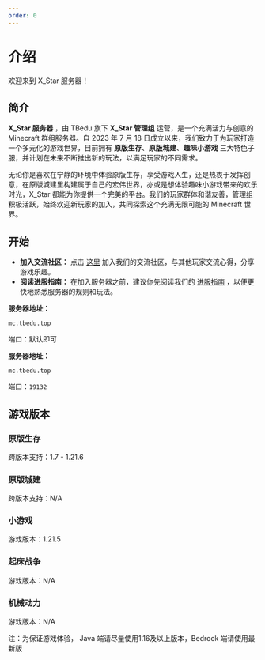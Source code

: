 ```yaml
---
order: 0
---
```


# 介绍

欢迎来到 X_Star 服务器！

## 简介
**X_Star 服务器** ，由 TBedu 旗下 **X_Star 管理组** 运营，是一个充满活力与创意的 Minecraft 群组服务器。自 2023 年 7 月 18 日成立以来，我们致力于为玩家打造一个多元化的游戏世界，目前拥有 **原版生存**、**原版城建**、**趣味小游戏** 三大特色子服，并计划在未来不断推出新的玩法，以满足玩家的不同需求。  

无论你是喜欢在宁静的环境中体验原版生存，享受游戏人生，还是热衷于发挥创意，在原版城建里构建属于自己的宏伟世界，亦或是想体验趣味小游戏带来的欢乐时光，X_Star 都能为你提供一个完美的平台。我们的玩家群体和谐友善，管理组积极活跃，始终欢迎新玩家的加入，共同探索这个充满无限可能的 Minecraft 世界。

## 开始

- **加入交流社区：** 点击 [这里](../group/) 加入我们的交流社区，与其他玩家交流心得，分享游戏乐趣。
- **阅读进服指南：** 在加入服务器之前，建议你先阅读我们的 [进服指南](../tech/guide/) ，以便更快地熟悉服务器的规则和玩法。

<Badge type="tip" text="Java" /> **服务器地址：**  
```text
mc.tbedu.top
```
端口：默认即可

<Badge type="tip" text="Bedrock" /> **服务器地址：**  
```text
mc.tbedu.top
```
端口：`19132`

## 游戏版本

### 原版生存 <Badge type="tip" text="Purpur 1.21.4" /> 
跨版本支持：1.7 - 1.21.6

### 原版城建 <Badge type="warning" text="敬请期待" /> 
跨版本支持：N/A

### 小游戏 <Badge type="tip" text="Fabric 1.21.5" />
游戏版本：1.21.5

### 起床战争 <Badge type="danger" text="停止开放" />
游戏版本：N/A

### 机械动力 <Badge type="danger" text="停止开放" />
游戏版本：N/A

注：为保证游戏体验， Java 端请尽量使用1.16及以上版本，Bedrock 端请使用最新版